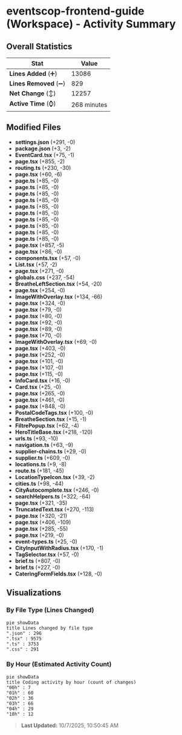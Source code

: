 # eventscop-frontend-guide (Workspace) - Activity Summary 

## Overall Statistics

| Stat                   | Value                                                             |
| ---------------------- | ----------------------------------------------------------------- |
| **Lines Added** (➕)   | 13086                                          |
| **Lines Removed** (➖) | 829                                        |
| **Net Change** (↕)    | 12257                |
| **Active Time** (⌚)   | 268 minutes |


## Modified Files
- **settings.json** (+291, -0)
- **package.json** (+3, -2)
- **EventCard.tsx** (+75, -1)
- **page.tsx** (+855, -2)
- **routing.ts** (+230, -30)
- **page.tsx** (+60, -6)
- **page.ts** (+85, -0)
- **page.ts** (+85, -0)
- **page.ts** (+85, -0)
- **page.ts** (+85, -0)
- **page.ts** (+85, -0)
- **page.ts** (+85, -0)
- **page.ts** (+85, -0)
- **page.ts** (+85, -0)
- **page.ts** (+85, -0)
- **page.ts** (+85, -0)
- **page.tsx** (+857, -5)
- **page.tsx** (+86, -0)
- **components.tsx** (+57, -0)
- **List.tsx** (+57, -2)
- **page.tsx** (+271, -0)
- **globals.css** (+237, -54)
- **BreatheLeftSection.tsx** (+54, -20)
- **page.tsx** (+254, -0)
- **ImageWithOverlay.tsx** (+134, -66)
- **page.tsx** (+324, -0)
- **page.tsx** (+79, -0)
- **page.tsx** (+80, -0)
- **page.tsx** (+92, -0)
- **page.tsx** (+89, -0)
- **page.tsx** (+70, -0)
- **ImageWithOverlay.tsx** (+69, -0)
- **page.tsx** (+403, -0)
- **page.tsx** (+252, -0)
- **page.tsx** (+101, -0)
- **page.tsx** (+107, -0)
- **page.tsx** (+115, -0)
- **InfoCard.tsx** (+16, -0)
- **Card.tsx** (+25, -0)
- **page.tsx** (+265, -0)
- **page.tsx** (+461, -0)
- **page.tsx** (+848, -0)
- **PostalCodeTags.tsx** (+100, -0)
- **BreatheSection.tsx** (+15, -1)
- **FiltrePopup.tsx** (+62, -4)
- **HeroTitleBase.tsx** (+218, -120)
- **urls.ts** (+93, -10)
- **navigation.ts** (+63, -9)
- **supplier-chains.ts** (+29, -0)
- **supplier.ts** (+609, -0)
- **locations.ts** (+9, -8)
- **route.ts** (+181, -45)
- **LocationTypeIcon.tsx** (+39, -2)
- **cities.ts** (+98, -44)
- **CityAutocomplete.tsx** (+246, -0)
- **searchHelpers.ts** (+322, -64)
- **page.tsx** (+321, -35)
- **TruncatedText.tsx** (+270, -113)
- **page.tsx** (+320, -21)
- **page.tsx** (+406, -109)
- **page.tsx** (+285, -55)
- **page.tsx** (+219, -0)
- **event-types.ts** (+25, -0)
- **CityInputWithRadius.tsx** (+170, -1)
- **TagSelector.tsx** (+57, -0)
- **brief.ts** (+807, -0)
- **brief.ts** (+227, -0)
- **CateringFormFields.tsx** (+128, -0)

## Visualizations

### By File Type (Lines Changed)

```mermaid
pie showData
title Lines changed by file type
".json" : 296
".tsx" : 9575
".ts" : 3753
".css" : 291
```

### By Hour (Estimated Activity Count)

```mermaid
pie showData
title Coding activity by hour (count of changes)
"00h" : 7
"01h" : 60
"02h" : 36
"03h" : 66
"04h" : 29
"10h" : 12
```


> **Last Updated:** 10/7/2025, 10:50:45 AM
